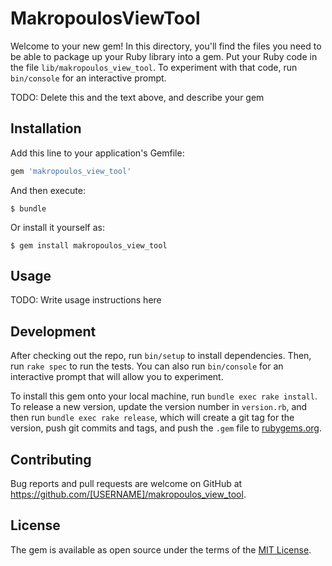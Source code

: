 # MakropoulosViewTool

Welcome to your new gem! In this directory, you'll find the files you need to be able to package up your Ruby library into a gem. Put your Ruby code in the file `lib/makropoulos_view_tool`. To experiment with that code, run `bin/console` for an interactive prompt.

TODO: Delete this and the text above, and describe your gem

## Installation

Add this line to your application's Gemfile:

```ruby
gem 'makropoulos_view_tool'
```

And then execute:

    $ bundle

Or install it yourself as:

    $ gem install makropoulos_view_tool

## Usage

TODO: Write usage instructions here

## Development

After checking out the repo, run `bin/setup` to install dependencies. Then, run `rake spec` to run the tests. You can also run `bin/console` for an interactive prompt that will allow you to experiment.

To install this gem onto your local machine, run `bundle exec rake install`. To release a new version, update the version number in `version.rb`, and then run `bundle exec rake release`, which will create a git tag for the version, push git commits and tags, and push the `.gem` file to [rubygems.org](https://rubygems.org).

## Contributing

Bug reports and pull requests are welcome on GitHub at https://github.com/[USERNAME]/makropoulos_view_tool.

## License

The gem is available as open source under the terms of the [MIT License](http://opensource.org/licenses/MIT).
